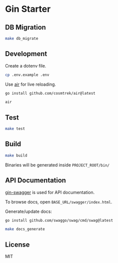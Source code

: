 # Gin Starter

## DB Migration

```bash
make db_migrate
```

## Development

Create a dotenv file.

```bash
cp .env.example .env
```

Use [air](https://github.com/cosmtrek/air) for live reloading.


```bash
go install github.com/cosmtrek/air@latest
```

```bash
air
```

## Test

```bash
make test
```

## Build

```bash
make build
```

Binaries will be generated inside `PROJECT_ROOT/bin/`

## API Documentation

[gin-swagger](https://github.com/swaggo/gin-swagger) is used for API documentation.

To browse docs, open `BASE_URL/swagger/index.html`.

Generate/update docs:

```bash
go install github.com/swaggo/swag/cmd/swag@latest

make docs_generate
```

## License

MIT
